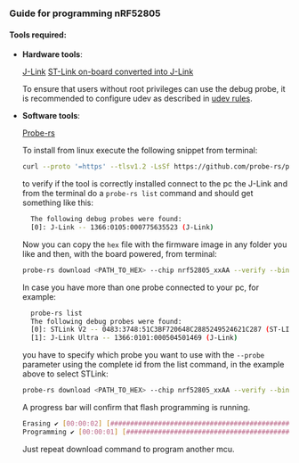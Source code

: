 <!-- SPDX-FileCopyrightText: 2024 Foundation Devices, Inc. <hello@foundation.xyz> -->
<!-- SPDX-License-Identifier: GPL-3.0-or-later -->

### **Guide for programming nRF52805**

#### Tools required:

* __Hardware tools__:
  
  [J-Link](https://www.segger.com/products/debug-probes/j-link)
  [ST-Link on-board converted into J-Link](https://www.segger.com/products/debug-probes/j-link/models/other-j-links/st-link-on-board)

  To ensure that users without root privileges can use the debug probe, it is recommended to configure udev as described in [udev rules](https://probe.rs/docs/getting-started/probe-setup/#linux%3A-udev-rules).
  
* __Software tools__:

  [Probe-rs](https://probe.rs/)
 
  To install from linux execute the following snippet from terminal:
  
  ```Bash
  curl --proto '=https' --tlsv1.2 -LsSf https://github.com/probe-rs/probe-rs/releases/latest/download/probe-rs-tools-installer.sh | sh
  ```
  to verify if the tool is correctly installed connect to the pc the J-Link and from the terminal do a `probe-rs list` command and should get something like this:
    ```Bash
      The following debug probes were found:
      [0]: J-Link -- 1366:0105:000775635523 (J-Link)
    ```

  Now you can copy the `hex` file with the firmware image in any folder you like and then, with the board powered, from terminal:
    ```Bash
    probe-rs download <PATH_TO_HEX> --chip nrf52805_xxAA --verify --binary-format hex
    ```
    
  In case you have more than one probe connected to your pc, for example:
  ```Bash
    probe-rs list
    The following debug probes were found:
    [0]: STLink V2 -- 0483:3748:51C3BF720648C2885249524621C287 (ST-LINK)
    [1]: J-Link Ultra -- 1366:0101:000504501469 (J-Link)
  ```
  you have to specify which probe you want to use with the `--probe` parameter using the complete id from the list command, in the example above to select STLink:

  ```Bash
  probe-rs download <PATH_TO_HEX> --chip nrf52805_xxAA --verify --binary-format hex --probe 1366:0101:000504501469
  ```
  
  A progress bar will confirm that flash programming is running.
  
   ```Bash
   Erasing ✔ [00:00:02] [###################################################################################################] 100.00 KiB/100.00 KiB @ 40.74 KiB/s (eta 0s )
   Programming ✔ [00:00:01] [###################################################################################################] 100.00 KiB/100.00 KiB @     63.78 KiB/s (eta 0s )    Finished in 4.964s
   ```
  Just repeat download command to program another mcu.
